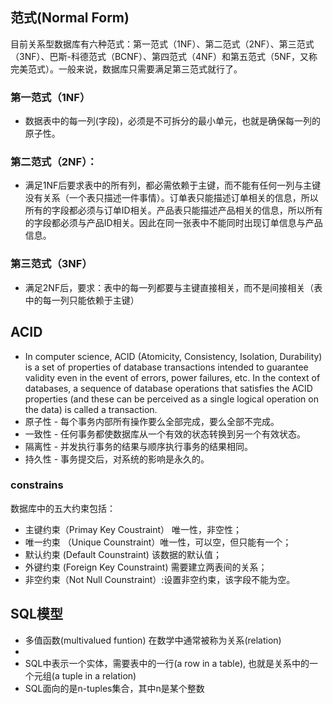 ## 范式(Normal Form)
目前关系型数据库有六种范式：第一范式（1NF）、第二范式（2NF）、第三范式（3NF）、巴斯-科德范式（BCNF）、第四范式（4NF）和第五范式（5NF，又称完美范式）。一般来说，数据库只需要满足第三范式就行了。
### 第一范式（1NF）
* 数据表中的每一列(字段)，必须是不可拆分的最小单元，也就是确保每一列的原子性。
### 第二范式（2NF）：
* 满足1NF后要求表中的所有列，都必需依赖于主键，而不能有任何一列与主键没有关系（一个表只描述一件事情）。订单表只能描述订单相关的信息，所以所有的字段都必须与订单ID相关。产品表只能描述产品相关的信息，所以所有的字段都必须与产品ID相关。因此在同一张表中不能同时出现订单信息与产品信息。
### 第三范式（3NF）
* 满足2NF后，要求：表中的每一列都要与主键直接相关，而不是间接相关（表中的每一列只能依赖于主键）


## ACID
* In computer science, ACID (Atomicity, Consistency, Isolation, Durability) is a set of properties of database transactions intended to guarantee validity even in the event of errors, power failures, etc. In the context of databases, a sequence of database operations that satisfies the ACID properties (and these can be perceived as a single logical operation on the data) is called a transaction.
* 原子性 - 每个事务内部所有操作要么全部完成，要么全部不完成。
* 一致性 - 任何事务都使数据库从一个有效的状态转换到另一个有效状态。
* 隔离性 - 并发执行事务的结果与顺序执行事务的结果相同。
* 持久性 - 事务提交后，对系统的影响是永久的。

### constrains

数据库中的五大约束包括：
* 主键约束（Primay Key Coustraint） 唯一性，非空性；
* 唯一约束 （Unique Counstraint）唯一性，可以空，但只能有一个；
* 默认约束 (Default Counstraint) 该数据的默认值；
* 外键约束 (Foreign Key Counstraint) 需要建立两表间的关系；
* 非空约束（Not Null Counstraint）:设置非空约束，该字段不能为空。


## SQL模型
* 多值函数(multivalued funtion) 在数学中通常被称为关系(relation)
* 
* SQL中表示一个实体，需要表中的一行(a row in a table), 也就是关系中的一个元组(a tuple in a relation)
* SQL面向的是n-tuples集合，其中n是某个整数
